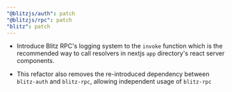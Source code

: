 ```yaml
---
"@blitzjs/auth": patch
"@blitzjs/rpc": patch
"blitz": patch
---
```


- Introduce Blitz RPC's logging system to the `invoke` function which is the recommended way to call resolvers in nextjs `app` directory's react server components.

- This refactor also removes the re-introduced dependency between `blitz-auth` and `blitz-rpc`, allowing independent usage of `blitz-rpc`
